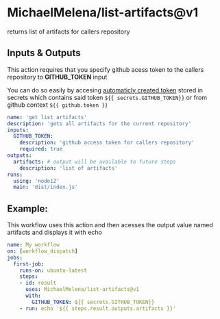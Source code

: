 # MichaelMelena/list-artifacts@v1 

returns list of artifacts for callers repository

## Inputs & Outputs
This action requires that you specify github acess token to the callers repository to **GITHUB_TOKEN** input

You can do so easily by accesing [automaticly created token](https://docs.github.com/en/actions/security-guides/automatic-token-authentication) stored in secrets  which contains said token `${{ secrets.GITHUB_TOKEN}}` or from github context `${{ github.token }}`

```yml
name: 'get list artifacts'
description: 'gets all artifacts for the current repository'
inputs:
  GITHUB_TOKEN:  
    description: 'github access token for callers repository'
    required: true
outputs:
  artifacts: # output will be available to future steps
    description: 'list of artifacts'
runs:
  using: 'node12'
  main: 'dist/index.js'
```



## Example:
This workflow uses this action and then acesses the output value named artifacts and displays it with echo

```yml
name: My workflow
on: [workflow_dispatch]
jobs:
  first-job:
    runs-on: ubuntu-latest
    steps:
    - id: result 
      uses: MichaelMelena/list-artifacts@v1
      with:
        GITHUB_TOKEN: ${{ secrets.GITHUB_TOKEN}}
    - run: echo '${{ steps.result.outputs.artifacts }}'
```